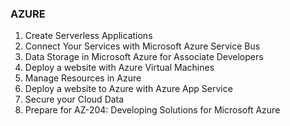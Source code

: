 ### AZURE

1) Create Serverless Applications
2) Connect Your Services with Microsoft Azure Service Bus
3) Data Storage in Microsoft Azure for Associate Developers
4) Deploy a website with Azure Virtual Machines
5) Manage Resources in Azure
6) Deploy a website to Azure with Azure App Service
7) Secure your Cloud Data
8) Prepare for AZ-204: Developing Solutions for Microsoft Azure
